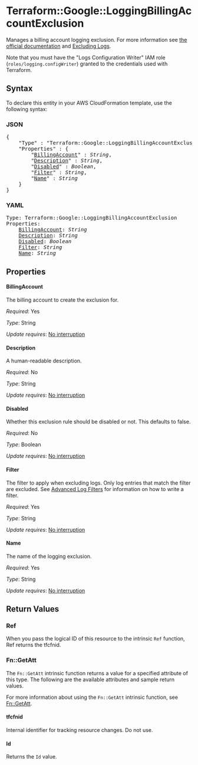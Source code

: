 # Terraform::Google::LoggingBillingAccountExclusion

Manages a billing account logging exclusion. For more information see
[the official documentation](https://cloud.google.com/logging/docs/) and
[Excluding Logs](https://cloud.google.com/logging/docs/exclusions).

Note that you must have the "Logs Configuration Writer" IAM role (`roles/logging.configWriter`)
granted to the credentials used with Terraform.

## Syntax

To declare this entity in your AWS CloudFormation template, use the following syntax:

### JSON

<pre>
{
    "Type" : "Terraform::Google::LoggingBillingAccountExclusion",
    "Properties" : {
        "<a href="#billingaccount" title="BillingAccount">BillingAccount</a>" : <i>String</i>,
        "<a href="#description" title="Description">Description</a>" : <i>String</i>,
        "<a href="#disabled" title="Disabled">Disabled</a>" : <i>Boolean</i>,
        "<a href="#filter" title="Filter">Filter</a>" : <i>String</i>,
        "<a href="#name" title="Name">Name</a>" : <i>String</i>
    }
}
</pre>

### YAML

<pre>
Type: Terraform::Google::LoggingBillingAccountExclusion
Properties:
    <a href="#billingaccount" title="BillingAccount">BillingAccount</a>: <i>String</i>
    <a href="#description" title="Description">Description</a>: <i>String</i>
    <a href="#disabled" title="Disabled">Disabled</a>: <i>Boolean</i>
    <a href="#filter" title="Filter">Filter</a>: <i>String</i>
    <a href="#name" title="Name">Name</a>: <i>String</i>
</pre>

## Properties

#### BillingAccount

The billing account to create the exclusion for.

_Required_: Yes

_Type_: String

_Update requires_: [No interruption](https://docs.aws.amazon.com/AWSCloudFormation/latest/UserGuide/using-cfn-updating-stacks-update-behaviors.html#update-no-interrupt)

#### Description

A human-readable description.

_Required_: No

_Type_: String

_Update requires_: [No interruption](https://docs.aws.amazon.com/AWSCloudFormation/latest/UserGuide/using-cfn-updating-stacks-update-behaviors.html#update-no-interrupt)

#### Disabled

Whether this exclusion rule should be disabled or not. This defaults to
false.

_Required_: No

_Type_: Boolean

_Update requires_: [No interruption](https://docs.aws.amazon.com/AWSCloudFormation/latest/UserGuide/using-cfn-updating-stacks-update-behaviors.html#update-no-interrupt)

#### Filter

The filter to apply when excluding logs. Only log entries that match the filter are excluded.
See [Advanced Log Filters](https://cloud.google.com/logging/docs/view/advanced-filters) for information on how to
write a filter.

_Required_: Yes

_Type_: String

_Update requires_: [No interruption](https://docs.aws.amazon.com/AWSCloudFormation/latest/UserGuide/using-cfn-updating-stacks-update-behaviors.html#update-no-interrupt)

#### Name

The name of the logging exclusion.

_Required_: Yes

_Type_: String

_Update requires_: [No interruption](https://docs.aws.amazon.com/AWSCloudFormation/latest/UserGuide/using-cfn-updating-stacks-update-behaviors.html#update-no-interrupt)

## Return Values

### Ref

When you pass the logical ID of this resource to the intrinsic `Ref` function, Ref returns the tfcfnid.

### Fn::GetAtt

The `Fn::GetAtt` intrinsic function returns a value for a specified attribute of this type. The following are the available attributes and sample return values.

For more information about using the `Fn::GetAtt` intrinsic function, see [Fn::GetAtt](https://docs.aws.amazon.com/AWSCloudFormation/latest/UserGuide/intrinsic-function-reference-getatt.html).

#### tfcfnid

Internal identifier for tracking resource changes. Do not use.

#### Id

Returns the <code>Id</code> value.

